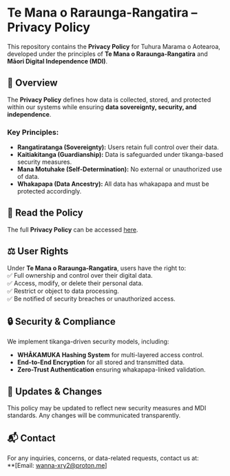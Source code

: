 # Te Mana o Raraunga-Rangatira – Privacy Policy  

This repository contains the **Privacy Policy** for Tuhura Marama o Aotearoa, developed under the principles of **Te Mana o Raraunga-Rangatira** and **Māori Digital Independence (MDI)**.  

## 📜 Overview  
The **Privacy Policy** defines how data is collected, stored, and protected within our systems while ensuring **data sovereignty, security, and independence**.  

### Key Principles:
- **Rangatiratanga (Sovereignty):** Users retain full control over their data.  
- **Kaitiakitanga (Guardianship):** Data is safeguarded under tikanga-based security measures.  
- **Mana Motuhake (Self-Determination):** No external or unauthorized use of data.  
- **Whakapapa (Data Ancestry):** All data has whakapapa and must be protected accordingly.  

## 📖 Read the Policy  
The full **Privacy Policy** can be accessed [here](Rangawhenua/TMRR-privacy-policy).  

## ⚖️ User Rights  
Under **Te Mana o Raraunga-Rangatira**, users have the right to:  
✅ Full ownership and control over their digital data.  
✅ Access, modify, or delete their personal data.  
✅ Restrict or object to data processing.  
✅ Be notified of security breaches or unauthorized access.  

## 🔒 Security & Compliance  
We implement tikanga-driven security models, including:  
- **WHĀKAMUKA Hashing System** for multi-layered access control.  
- **End-to-End Encryption** for all stored and transmitted data.  
- **Zero-Trust Authentication** ensuring whakapapa-linked validation.  

## 🔄 Updates & Changes  
This policy may be updated to reflect new security measures and MDI standards. Any changes will be communicated transparently.  

## 📬 Contact  
For any inquiries, concerns, or data-related requests, contact us at:  
**[Email: wanna-xry2@proton.me]
